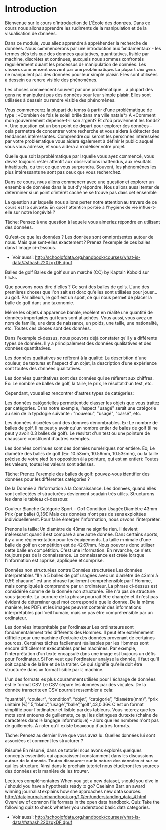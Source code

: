 Introduction
===========

Bienvenue sur le cours d'introduction de L'École des données. Dans ce cours nous allons apprendre les rudiments de la manipulation et de la visualisation de données.

Dans ce module, vous allez apprendre à appréhender la recherche de données. Nous commencerons par une introduction aux fondamentaux - les termes clés tels que des données qualitatives, quantitatives, lisible par machine, discrètes et continues, auxquels nous sommes confrontés régulièrement durant les processus de manipulation de données.
Les choses commencent souvent par une problématique.
La plupart des gens ne manipulent pas des données pour leur simple plaisir. Elles sont utilisées à dessein ou rendre visible des phénomènes.


Les choses commencent souvent par une problématique.
La plupart des gens ne manipulent pas des données pour leur simple plaisir. Elles sont utilisées à dessein ou rendre visible des phénomènes.

Vous commencerez la plupart du temps à partir d'une problématique de type : «Combien de fois le soleil brille dans ma ville natale?» À «Comment mon gouvernement dépense-t-il son argent? Et d'où proviennent les fonds? ». Une question est un bon point de départ pour explorer des données - cela permettra de concentrer votre recherche et vous aidera à détecter des tendances intéressantes. Comprendre qui seront les personnes intéressées par votre problématique vous aidera également à définir le public auquel vous vous adressé, et vous aidera à modéliser votre projet.

Quelle que soit la problématique par laquelle vous ayez commencé, vous devez toujours rester attentif aux observations inattendus, aux  résultats inhabituels, ou tout ce que vous surprendra. Souvent, les phénomènes les plus intéressants ne sont pas ceux que vous recherchez.

Dans ce cours, nous allons commencer avec une question et explorer un ensemble de données dans le but d'y répondre. Nous allons aussi tenter de déterminer si un point d’intérêt caché ne se trouve pas dans cet ensemble

La question sur laquelle nous allons porter notre attention au travers de ce cours est la suivante: En quoi l'attention portée à l'hygiène de vie influe-t-elle sur notre longévité ?

Tâche: Pensez à une question à laquelle vous aimeriez répondre en utilisant des données.

Qu'est-ce que les données ? Les données sont omniprésentes autour de nous. Mais que sont-elles exactement ? Prenez l'exemple de ces balles dans l'image ci-dessous.

- Voir aussi: http://schoolofdata.org/handbook/courses/what-is-data/#sthash.220zgxDF.dpuf

Balles de golf
Balles de golf sur un marché (CC) by Kaptain Kobold sur Flickr.

Que pouvons nous dire d'elles ? Ce sont des balles de golfs. L'une des premières choses que l'on sait est donc qu'elles sont utilisées pour jouer... au golf. Par ailleurs, le golf est un sport, ce qui nous permet de placer la balle de golf dans une taxonomie.

Même les objets d'apparence banale, recèlent en réalité une quantité de données importantes qui leurs sont attachées. Vous aussi, vous avez un nom de famille, une date de naissance, un poids, une taille, une nationalité, etc. Toutes ces choses sont des données.

Dans l'exemple ci-dessus, nous pouvons déjà constater qu'il y a différents types de données. Il y a principalement des données qualitatives et des données quantitatives.

Les données qualitatives se réfèrent à la qualité: La description d'une couleur, de textures et l'aspect d'un objet, la description d'une expérience sont toutes des données qualitatives.

Les données quantitatives sont des données qui se réfèrent aux chiffres. Ex: Le nombre de balles de golf, la taille, le prix, le résultat d'un test, etc.

Cependant, vous allez rencontrer d'autres types de catégories:

Les données catégorielles permettent de classer les objets que vous traitez par catégories. Dans notre exemple, l'aspect "usagé" serait une catégorie au sein de la typologie suivante : "nouveau", "usagé", "cassé", etc.

Les données discrètes sont des données dénombrables. Ex: Le nombre de balles de golf. Il ne peut y avoir qu'un nombre entier de balles de golf (il ne peut y avoir 0.3 balles de golf). Le résultat d'un test ou une pointure de chaussure constituent d'autres exemples.

Les données continues sont des données numériques non entière. Ex; Le diamètre des balles de golf (Ex: 10.53mm, 10.56mm, 10.536mm), ou la taille précise de votre pied (en opposition à la pointure, qui est un entier): Toutes les valeurs, toutes les valeurs sont admises. 

Tâche: Prenez l'exemple des balles de golf: pouvez-vous identifier des données pour les différentes catégories ?

De la Donnée à l'Information à la Connaissance.
Les données, quand elles sont collectées et structurées deviennent soudain très utiles. Structurons les dans le tableau ci-dessous:

Couleur           Blanche
Catégorie        Sport – Golf
Condition         Usagée
Diamètre          43mm
Prix (par balle)	0,36€
Mais ces données n'ont pas de sens exploitées individuellement. Pour faire émerger l'information, nous devons l'interpréter. 

Prenons la taille: Un diamètre de 43mm ne signifie rien. Il devient intéressant quand il est comparé à une autre donnée. Dans certains sports, il y a une réglementation pour les équipements. La taille minimale d'une balle de golf en compétition est de 42,67mm. Nous pouvons donc utiliser cette balle en compétition. C'est une information. En revanche, ce n'ets toujours pas de la connaissance. La connaissance est créée lorsque l'information est apprise, appliquée et comprise.

Données non structurées contre Données structurées
Les données interprétables
"Il y a 5 balles de golf usagées avec un diamètre de 43mm à 0,5€ chacune" est une phrase facilement compréhensible par l'Homme, mais compliquée à comprendre par un ordinateur. La phrase ci-dessus est considérée comme de la donnée non structurée. Elle n'a pas de structure sous-jacente. La tournure de la phrase pourrait être changée et il n'est pas évident de déterminer quel mot correspond à quelle donnée. De la même manière, les PDFs et les images peuvent contenir des informations interprétables par l'oeil humain, mais ne pas être compréhensible par un ordinateur.

Les données interprétable par l'ordinateur
Les ordinateurs sont fondamentalement très différents des Hommes. Il peut être extrêmement difficile pour une machine d'extraire des données provenant de certaines sources. Certaines tâches facilement réalisables par les Hommes sont encore difficilement exécutables par les machines. Par exemple, l'interprétation d'un texte encapsulé dans une image est toujours un défis pour l'ordinateur. Si l'on veut que l'ordinateur analyse la donnée, il faut qu'il soit capable de la lire et de la traiter. Ce qui signifie qu'elle doit être structurée dans un format lisible par la machine.  

L'un des formats les plus couramment utilisés pour l'échange de données est le format CSV. Le CSV sépare les données par des virgules. De la donnée transcrite en CSV pourrait ressembler à cela:

“quantité”, “couleur”, “condition”, “objet”, “catégorie”, “diamètre(mm)”, “prix unitaire (€)”
5,”blanc”,”usagé”,”balle”,”golf”,43,0.36€
C'est un format simplifié pour l'ordinateur et lisible par des tableurs. Vous noterez que les mots sont entourés de guillemets, ce qui les distingues du texte (chaîne de caractères dans le langage informatique) - alors que les nombres n'ont pas de guillemets. À noter qu'il existe beaucoup d'autres formats.

Tâche: Pensez au dernier livre que vous avez lu. Quelles données lui sont associées et comment les structurer ? 

Résumé
En résumé, dans ce tutoriel nous avons explorés quelques concepts essentiels qui apparaissent constamment dans les discussions autour de la donnée. Toutes discourent sur la nature des données et sur ce qui les structure. Ainsi dans le prochain tutoriel nous étudieront les sources des données et la manière de les trouver.

Lectures complémentaires
When you get a new dataset, should you dive in / should you have a hypothesis ready to go? Caelainn Barr, an award winning journalist explains how she approaches new data sources. http://datajournalismhandbook.org/1.0/en/understanding_data_4.html
Overview of common file formats in the open data handbook.
Quiz
Take the following quiz to check whether you understood basic data categories.

- Voir aussi: http://schoolofdata.org/handbook/courses/what-is-data/#sthash.220zgxDF.dpuf
